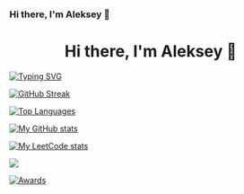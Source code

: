 ### Hi there, I'm Aleksey 👋
## 

<h1 align="center">
  Hi there, I'm Aleksey 👋
</h1>

[![Typing SVG](https://readme-typing-svg.herokuapp.com?color=%2336BCF7&lines=Computer+science+student)](https://git.io/typing-svg)

[![GitHub Streak](https://github-readme-streak-stats.herokuapp.com/?user=lkeey)](https://git.io/streak-stats)

[![Top Languages](https://github-readme-stats.vercel.app/api/top-langs/?username=lkeey&layout=compact)](https://github.com/anuraghazra/github-readme-stats)

[![My GitHub stats](https://github-readme-stats.vercel.app/api?username=lkeey)](https://github.com/anuraghazra/github-readme-stats)

[![My LeetCode stats](https://leetcode-stats-six.vercel.app/api?username=lkeey)](https://github.com/KnlnKS/leetcode-stats)

![](https://github-profile-summary-cards.vercel.app/api/cards/stats?username=lkeey&theme=solarized_dark)

[![Awards](https://github-profile-trophy.vercel.app/?username=lkeey)](https://github.com/ryo-ma/github-profile-trophy)

<!--
**lkeey/lkeey** is a ✨ _special_ ✨ repository because its `README.md` (this file) appears on your GitHub profile.

Here are some ideas to get you started:

- 🔭 I’m currently working on ...
- 🌱 I’m currently learning ...
- 👯 I’m looking to collaborate on ...
- 🤔 I’m looking for help with ...
- 💬 Ask me about ...
- 📫 How to reach me: ...
- 😄 Pronouns: ...
- ⚡ Fun fact: ...
-->
